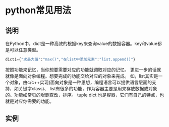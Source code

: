 # python常见用法

## 说明

在Python中，dict是一种高效的根据key来查询value的数据容器。key和value都是可以任意类型。

```python
dict1={"求最大值":"max()","在list中添加元素":"list.append()"}
```

按照功能来记忆，当你想要需要对应的功能就调取对应的记忆。
更进一步的话就就像是面向对象编程。想要完成的功能交给对应的对象来完成。
如，list其实是一个对象，由c/c++实现(面向对象是一种思想，编程语言可以提供语言层面的支持，如关键字class)、
list有很多的功能，作为容器主要是用来存放数据或对象的。功能如常见的增删查改，排序。
tuple dict 也是容器，它们有自己的特点，也就是对应你需要的功能。

## 实例
